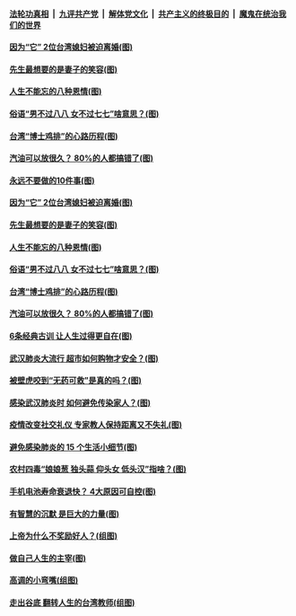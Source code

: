

####  [法轮功真相](../../../../basic/blob/master/README.md?t=04161630) &nbsp;|&nbsp; [九评共产党](../../../../9ping.md/blob/master/README.md?t=04161630) &nbsp;|&nbsp; [解体党文化](../../../../jtdwh.md/blob/master/README.md?t=04161630)  &nbsp;|&nbsp; [共产主义的终极目的](../../../../gczydzjmd.md/blob/master/README.md?t=04161630) &nbsp;|&nbsp; [魔鬼在统治我们的世界](../../../../mgztzwmdsj.md/blob/master/README.md?t=04161630) 

#### [因为“它” 2位台湾媳妇被迫离婚(图)](../pages/p8/929771.md?t=04161630) 

#### [先生最想要的是妻子的笑容(图)](../pages/p8/929887.md?t=04161630) 

#### [人生不能忘的八种恩情(图)](../pages/p8/929240.md?t=04161630) 

#### [俗语“男不过八八 女不过七七”啥意思？(图)](../pages/p8/929789.md?t=04161630) 

#### [台湾“博士鸡排”的心路历程(图)](../pages/p8/929332.md?t=04161630) 

#### [汽油可以放很久？ 80%的人都搞错了(图)](../pages/p8/929697.md?t=04161630) 

#### [永远不要做的10件事(图)](../pages/p8/929214.md?t=04161630) 

#### [因为“它” 2位台湾媳妇被迫离婚(图)](../pages/p8/929771.md?t=04161630) 

#### [先生最想要的是妻子的笑容(图)](../pages/p8/929887.md?t=04161630) 

#### [人生不能忘的八种恩情(图)](../pages/p8/929240.md?t=04161630) 

#### [俗语“男不过八八 女不过七七”啥意思？(图)](../pages/p8/929789.md?t=04161630) 

#### [台湾“博士鸡排”的心路历程(图)](../pages/p8/929332.md?t=04161630) 

#### [汽油可以放很久？ 80%的人都搞错了(图)](../pages/p8/929697.md?t=04161630) 

#### [6条经典古训 让人生过得更自在(图)](../pages/p8/929196.md?t=04161630) 

#### [武汉肺炎大流行 超市如何购物才安全？(图)](../pages/p8/929743.md?t=04161630) 

#### [被壁虎咬到“无药可救”是真的吗？(图)](../pages/p8/929619.md?t=04161630) 

#### [感染武汉肺炎时 如何避免传染家人？(图)](../pages/p8/929542.md?t=04161630) 

#### [疫情改变社交礼仪 专家教人保持距离又不失礼(图)](../pages/p8/929673.md?t=04161630) 

#### [避免感染肺炎的 15 个生活小细节(图)](../pages/p8/929540.md?t=04161630) 

#### [农村四毒“娘娘葱 独头蒜 仰头女 低头汉”指啥？(图)](../pages/p8/929621.md?t=04161630) 

#### [手机电池寿命衰退快？ 4大原因可自控(图)](../pages/p8/929486.md?t=04161630) 

#### [有智慧的沉默 是巨大的力量(图)](../pages/p8/929184.md?t=04161630) 

#### [上帝为什么不奖励好人？(组图)](../pages/p8/928996.md?t=04161630) 

#### [做自己人生的主宰(图)](../pages/p8/929173.md?t=04161630) 

#### [高调的小弯嘴(组图)](../pages/p8/929468.md?t=04161630) 

#### [走出谷底 翻转人生的台湾教师(组图)](../pages/p8/929453.md?t=04161630) 

